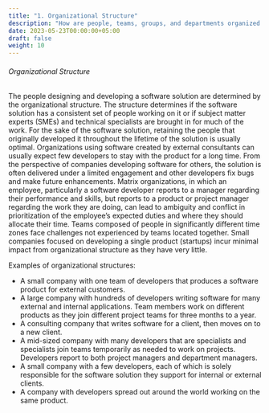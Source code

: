 ```yaml
---
title: "1. Organizational Structure"
description: "How are people, teams, groups, and departments organized to work together?"
date: 2023-05-23T00:00:00+05:00
draft: false
weight: 10
---
```


###### Organizational Structure
The people designing and developing a software solution are determined by the organizational structure.  The structure determines if the software solution has a consistent set of people working on it or if subject matter experts (SMEs) and technical specialists are brought in for much of the work.  For the sake of the software solution, retaining the people that originally developed it throughout the lifetime of the solution is usually optimal.  Organizations using software created by external consultants can usually expect few developers to stay with the product for a long time.  From the perspective of companies developing software for others, the solution is often delivered under a limited engagement and other developers fix bugs and make future enhancements.  Matrix organizations, in which an employee, particularly a software developer reports to a manager regarding their performance and skills, but reports to a product or project manager regarding the work they are doing, can lead to ambiguity and conflict in prioritization of the employee’s expected duties and where they should allocate their time.  Teams composed of people in significantly different time zones face challenges not experienced by teams located together.  Small companies focused on developing a single product (startups) incur minimal impact from organizational structure as they have very little.


Examples of organizational structures:
* A small company with one team of developers that produces a software product for external customers.
* A large company with hundreds of developers writing software for many external and internal applications.  Team members work on different products as they join different project teams for three months to a year.
* A consulting company that writes software for a client, then moves on to a new client.
* A mid-sized company with many developers that are specialists and specialists join teams temporarily as needed to work on projects.  Developers report to both project managers and department managers.
* A small company with a few developers, each of which is solely responsible for the software solution they support for internal or external clients.
* A company with developers spread out around the world working on the same product.

